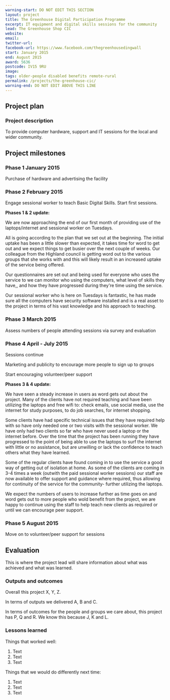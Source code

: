 ```yaml
---
warning-start: DO NOT EDIT THIS SECTION
layout: project
title: The Greenhouse Digital Participation Programme
excerpt: IT equipment and digital skills sessions for the community
lead: The Greenhouse Shop CIC
website: 
email: 
twitter-url: 
facebook-url: https://www.facebook.com/thegreenhousedingwall 
start: January 2015
end: August 2015
award: 5636
postcode: IV15 9RU
image:
tags: older-people disabled benefits remote-rural
permalink: /projects/the-greenhouse-cic/
warning-end: DO NOT EDIT ABOVE THIS LINE
---
```


## Project plan

### Project description

To provide computer hardware, support and IT sessions for the local and wider community. 


## Project milestones

### Phase 1 January 2015

Purchase of hardware and advertising the facility

### Phase 2 February 2015

Engage sessional worker to teach Basic Digital Skills. Start first sessions.

**Phases 1 & 2 update:**

We are now approaching the end of our first month of providing use of the laptops/internet and sessional worker on Tuesdays.

All is going according to the plan that we set out at the beginning.  The initial uptake has been a little slower than expected, it takes time for word to get out and we expect things to get busier over the next couple of weeks. Our colleague from the Highland council is getting word out to the various groups that she works with and this will likely result in an increased uptake of the service being offered. 

Our questionnaires are set out and being used for everyone who uses the service to we can monitor who using the computers, what level of skills they have,, and how they have progressed during they're time using the service.  

Our sessional worker who is here on Tuesdays is fantastic, he has made sure all the computers have security software installed and is  a real asset to the project in terms of his vast knowledge and his approach to teaching. 


### Phase 3 March 2015

Assess numbers of people attending sessions via survey and evaluation

### Phase 4 April - July 2015

Sessions continue 

Marketing and publicity to encourage more people to sign up to groups

Start encouraging volunteer/peer support

**Phases 3 & 4 update:** 

We have seen a steady increase in users as word gets out about the project. Many of the clients have not required teaching and have been utilizing the laptops and free wifi to: check emails, use social media, use the internet for study purposes, to do job searches, for internet shopping.

Some clients have had specific technical issues that they have required help with so have only needed one or two visits with the sessional worker.
We have only had two clients so far who have never used a laptop or the internet before. Over the time that the project has been running they have progressed to the point of being able to use the laptops to surf the internet with little or no assistance, but are unwilling or lack the confidence to teach others what they have learned. 

Some of the regular clients have found coming in to use the service a good way of getting out of isolation at home.
As some of the clients are coming in 3-4 times a week (outwith the paid sessional worker sessions) our staff are now available to offer support and guidance where required, thus allowing for continuity of the service for the community-  further utilizing the laptops. 

We expect the numbers of users to increase further as time goes on and word gets out to more people who wold benefit from the project, we are happy to continue using the staff to help teach new clients as required or until we can encourage peer support. 

### Phase 5 August 2015

Move on to volunteer/peer support for sessions

## Evaluation

This is where the project lead will share information about what was achieved and what was learned.

### Outputs and outcomes

Overall this project X, Y, Z.

In terms of outputs we delivered A, B and C.

In terms of outcomes for the people and groups we care about, this project has P, Q and R. We know this because J, K and L.

### Lessons learned

Things that worked well:

1. Text
2. Text
3. Text

Things that we would do differently next time:

1. Text
2. Text
3. Text
